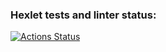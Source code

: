 ### Hexlet tests and linter status:
[![Actions Status](https://github.com/zhd4nov/devops-for-programmers-project-76/actions/workflows/hexlet-check.yml/badge.svg)](https://github.com/zhd4nov/devops-for-programmers-project-76/actions)